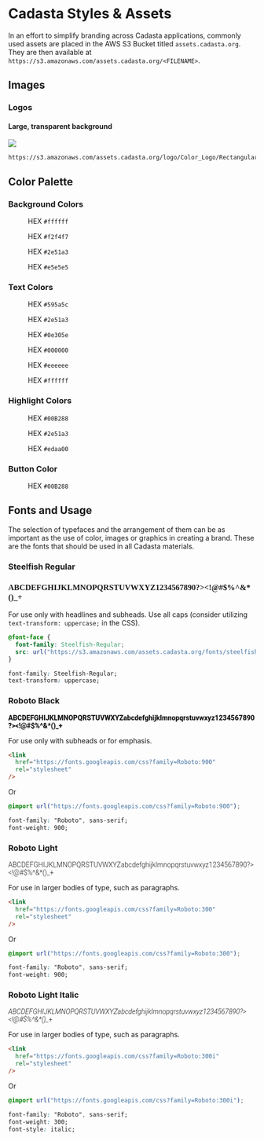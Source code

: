 # Cadasta Styles & Assets

In an effort to simplify branding across Cadasta applications, commonly used assets are placed in the AWS S3 Bucket titled `assets.cadasta.org`. They are then available at `https://s3.amazonaws.com/assets.cadasta.org/<FILENAME>`.

## Images

### Logos

#### Large, transparent background

![](https://s3.amazonaws.com/assets.cadasta.org/logo/Color_Logo/Rectangular/logo_color_200x71/logo_color_200x71.png)

```
https://s3.amazonaws.com/assets.cadasta.org/logo/Color_Logo/Rectangular/logo_color_200x71/logo_color_200x71.png
```

## Color Palette

### Background Colors

<figure class="swatch-wrap">
  <div class="color-box" style="background: rgb(255, 255, 255)"></div>
  <figcaption>
    HEX <code>#ffffff</code>
  </figcaption>
</figure>
<figure class="swatch-wrap">
  <div class="color-box" style="background: rgb(242, 244, 247)"></div>
  <figcaption>
    HEX <code>#f2f4f7</code>
  </figcaption>
</figure>
<figure class="swatch-wrap">
  <div class="color-box" style="background: rgb(46, 81, 163)"></div>
  <figcaption>
    HEX <code>#2e51a3</code>
  </figcaption>
</figure>
<figure class="swatch-wrap">
  <div class="color-box" style="background: rgb(229, 229, 229)"></div>
  <figcaption>
    HEX <code>#e5e5e5</code>
  </figcaption>
</figure>

### Text Colors

<figure class="swatch-wrap">
  <div class="color-box" style="background: rgb(89, 90, 92)"></div>
  <figcaption>
    HEX <code>#595a5c</code>
  </figcaption>
</figure>
<figure class="swatch-wrap">
  <div class="color-box" style="background: rgb(46, 81, 163)"></div>
  <figcaption>
    HEX <code>#2e51a3</code>
  </figcaption>
</figure>
<figure class="swatch-wrap">
  <div class="color-box" style="background: #0e305e none repeat scroll 0% "></div>
  <figcaption>
    HEX <code>#0e305e</code>
  </figcaption>
</figure>
<figure class="swatch-wrap">
  <div class="color-box" style="background: rgb(0, 0, 0)"></div>
  <figcaption>
    HEX <code>#000000</code>
  </figcaption>
</figure>
<figure class="swatch-wrap">
  <div class="color-box" style="background: rgb(238, 238, 238)"></div>
  <figcaption>
    HEX <code>#eeeeee</code>
  </figcaption>
</figure>
<figure class="swatch-wrap">
  <div class="color-box" style="background: rgb(255, 255, 255)"></div>
  <figcaption>
    HEX <code>#ffffff</code>
  </figcaption>
</figure>

### Highlight Colors

<figure class="swatch-wrap">
  <div class="color-box" style="background: rgb(0, 178, 136)"></div>
  <figcaption>
    HEX <code>#00B288</code>
  </figcaption>
</figure>
<figure class="swatch-wrap">
  <div class="color-box" style="background: rgb(46, 81, 163)"></div>
  <figcaption>
    HEX <code>#2e51a3</code>
  </figcaption>
</figure>
<figure class="swatch-wrap">
  <div class="color-box" style="background: rgb(237, 170, 0)"></div>
  <figcaption>
    HEX <code>#edaa00</code>
  </figcaption>
</figure>

### Button Color

<figure class="swatch-wrap">
  <div class="color-box" style="background: rgb(0, 178, 136)"></div>
  <figcaption>
  HEX <code>#00B288</code>
  </figcaption>
</figure>

## Fonts and Usage

The selection of typefaces and the arrangement of them can be as important as the use of color, images or graphics in creating a brand. These are the fonts that should be used in all Cadasta materials.

### Steelfish Regular

<h3><span style="font-family: Steelfish-Regular;">
ABCDEFGHIJKLMNOPQRSTUVWXYZ1234567890?&gt;&lt;!@#$%^&amp;*()_+
</span></h3>

For use only with headlines and subheads.
Use all caps (consider utilizing `text-transform: uppercase;` in the CSS).

```css
@font-face {
  font-family: Steelfish-Regular;
  src: url("https://s3.amazonaws.com/assets.cadasta.org/fonts/steelfish-rg.ttf");
}

font-family: Steelfish-Regular;
text-transform: uppercase;
```

### Roboto Black

<span style="font-family: Roboto; font-weight: 900;">
ABCDEFGHIJKLMNOPQRSTUVWXYZabcdefghijklmnopqrstuvwxyz1234567890?&gt;&lt;!@#$%^&amp;*()_+
</span>

For use only with subheads or for emphasis.

```html
<link
  href="https://fonts.googleapis.com/css?family=Roboto:900"
  rel="stylesheet"
/>
```

Or

```css
@import url("https://fonts.googleapis.com/css?family=Roboto:900");
```

```css
font-family: "Roboto", sans-serif;
font-weight: 900;
```

### Roboto Light

<span style="font-family: Roboto; font-weight: 300;">
ABCDEFGHIJKLMNOPQRSTUVWXYZabcdefghijklmnopqrstuvwxyz1234567890?&gt;&lt;!@#$%^&amp;*()_+
</span>

For use in larger bodies of type, such as paragraphs.

```html
<link
  href="https://fonts.googleapis.com/css?family=Roboto:300"
  rel="stylesheet"
/>
```

Or

```css
@import url("https://fonts.googleapis.com/css?family=Roboto:300");
```

```css
font-family: "Roboto", sans-serif;
font-weight: 900;
```

### Roboto Light Italic

<span style="font-family: Roboto; font-weight: 300; font-style: italic;">
ABCDEFGHIJKLMNOPQRSTUVWXYZabcdefghijklmnopqrstuvwxyz1234567890?&gt;&lt;!@#$%^&amp;*()_+
</span>

For use in larger bodies of type, such as paragraphs.

```html
<link
  href="https://fonts.googleapis.com/css?family=Roboto:300i"
  rel="stylesheet"
/>
```

Or

```css
@import url("https://fonts.googleapis.com/css?family=Roboto:300i");
```

```css
font-family: "Roboto", sans-serif;
font-weight: 300;
font-style: italic;
```
